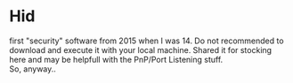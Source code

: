 # Hid
first "security" software from 2015 when I was 14. Do not recommended to download and execute it with your local machine. Shared it for stocking here and may be helpfull with the PnP/Port Listening stuff.
<br>
So, anyway..
